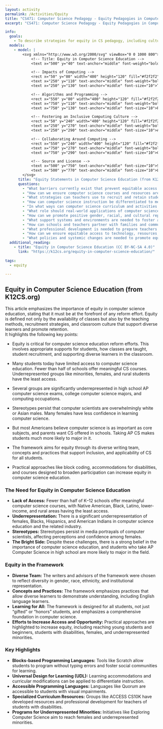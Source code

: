 ```yaml
---
layout: activity
permalink: /Activities/Equity
title: "CS471: Computer Science Pedagogy - Equity Pedagogies in Computer Science"
excerpt: "CS471: Computer Science Pedagogy - Equity Pedagogies in Computer Science"

info:
  goals: 
    - To describe strategies for equity in CS pedagogy, including culturally responsive teaching   
  models:
    - model: |
        <svg xmlns="http://www.w3.org/2000/svg" viewBox="0 0 1000 800">
            <!-- Title: Equity in Computer Science Education -->
            <text x="500" y="40" text-anchor="middle" font-weight="bold">Equity in Computer Science Education</text>

            <!-- Impacts of Computing -->
            <rect x="50" y="80" width="400" height="120" fill="#f2f2f2"/>
            <text x="250" y="110" text-anchor="middle" font-weight="bold">Impacts of Computing</text>
            <text x="250" y="130" text-anchor="middle" font-size="10">The design and use of computing technologies and artifacts can improve, worsen, or maintain inequitable access to information and opportunities.</text>

            <!-- Algorithms and Programming -->
            <rect x="550" y="80" width="400" height="120" fill="#f2f2f2"/>
            <text x="750" y="110" text-anchor="middle" font-weight="bold">Algorithms and Programming</text>
            <text x="750" y="130" text-anchor="middle" font-size="10">People design meaningful solutions for others by defining a problem’s criteria and constraints, carefully considering the diverse needs and wants of the community, and testing whether criteria and constraints were met.</text>

            <!-- Fostering an Inclusive Computing Culture -->
            <rect x="50" y="240" width="400" height="120" fill="#f2f2f2"/>
            <text x="250" y="270" text-anchor="middle" font-weight="bold">Fostering an Inclusive Computing Culture</text>
            <text x="250" y="290" text-anchor="middle" font-size="10">Address the needs of diverse end users during the design process to produce artifacts with broad accessibility and usability.</text>

            <!-- Collaborating Around Computing -->
            <rect x="550" y="240" width="400" height="120" fill="#f2f2f2"/>
            <text x="750" y="270" text-anchor="middle" font-weight="bold">Collaborating Around Computing</text>
            <text x="750" y="290" text-anchor="middle" font-size="10">Cultivate working relationships with individuals possessing diverse perspectives, skills, and personalities.</text>

            <!-- Source and License -->
            <text x="500" y="750" text-anchor="middle" font-size="10">Source: https://k12cs.org/equity-in-computer-science-education/</text>
            <text x="500" y="770" text-anchor="middle" font-size="10">License: CC BY-NC-SA 4.0</text>
        </svg>        
      title: "Equity Statements in Computer Science Education (from K12CS.org)"
      questions:
        - "What barriers currently exist that prevent equitable access to computer science education for all students?"    
        - "How can we ensure computer science courses and resources are designed to be inclusive and accessible to students from diverse backgrounds and abilities?"    
        - "What strategies can teachers use to recruit and retain students from underrepresented groups in computer science?"    
        - "How can computer science instruction be differentiated to meet the needs of diverse learners?"    
        - "In what ways can computer science curriculum and activities incorporate perspectives from different cultures and communities?"    
        - "What role should real-world applications of computer science play in making the field relevant and meaningful for all students?"    
        - "How can we promote positive gender, racial, and cultural representations in computer science to counter prevalent stereotypes?"    
        - "What support systems and environments are needed to foster a sense of belonging among underrepresented students in computer science?"    
        - "How can schools and teachers partner with families and communities to increase engagement in computer science?"    
        - "What professional development is needed to prepare teachers to teach computer science through an equity lens?"    
        - "How can we ensure equitable access to technology, resources, and learning opportunities in computer science?"    
        - "What policies and systemic changes are needed to promote equity and inclusion in computer science education?"    
  additional_reading:
    - title: "Equity in Computer Science Education (CC BY-NC-SA 4.0)"
      link: "https://k12cs.org/equity-in-computer-science-education/"
      
tags:
  - equity
  
---
```


## Equity in Computer Science Education (from K12CS.org)

This article emphasizes the importance of equity in computer science education, stating that it must be at the forefront of any reform effort. Equity is defined not only by the availability of classes but also by the teaching methods, recruitment strategies, and classroom culture that support diverse learners and promote retention.  
It highlights the following key points:

* Equity is critical for computer science education reform efforts. This involves appropriate supports for students, how classes are taught, student recruitment, and supporting diverse learners in the classroom.

* Many students today have limited access to computer science education. Fewer than half of schools offer meaningful CS courses. Underrepresented groups like minorities, females, and rural students have the least access.

* Several groups are significantly underrepresented in high school AP computer science exams, college computer science majors, and computing occupations.

* Stereotypes persist that computer scientists are overwhelmingly white or Asian males. Many females have less confidence in learning computer science.

* But most Americans believe computer science is as important as core subjects, and parents want CS offered in schools. Taking AP CS makes students much more likely to major in it.

* The framework aims for equity through its diverse writing team, concepts and practices that support inclusion, and applicability of CS for all students.

* Practical approaches like block coding, accommodations for disabilities, and courses designed to broaden participation can increase equity in computer science education.

### The Need for Equity in Computer Science Education

* **Lack of Access:** Fewer than half of K–12 schools offer meaningful computer science courses, with Native American, Black, Latino, lower-income, and rural areas having the least access.
* **Underrepresentation:** There is a significant underrepresentation of females, Blacks, Hispanics, and American Indians in computer science education and the related industry.
* **Stereotypes:** Stereotypes persist in media portrayals of computer scientists, affecting perceptions and confidence among females.
* **The Bright Side:** Despite these challenges, there is a strong belief in the importance of computer science education, and students who take AP Computer Science in high school are more likely to major in the field.

### Equity in the Framework
* **Diverse Team:** The writers and advisors of the framework were chosen to reflect diversity in gender, race, ethnicity, and institutional representation.
* **Concepts and Practices:** The framework emphasizes practices that allow diverse learners to demonstrate understanding, including English language learners.
* **Learning for All:** The framework is designed for all students, not just “gifted” or “honors” students, and emphasizes a comprehensive foundation in computer science.
* **Efforts to Increase Access and Opportunity:** Practical approaches are highlighted to increase equity, including reaching young students and beginners, students with disabilities, females, and underrepresented minorities.

### Key Highlights

* **Blocks-based Programming Languages:** Tools like Scratch allow students to program without typing errors and foster social communities for learning.
* **Universal Design for Learning (UDL):** Learning accommodations and curricular modifications can be applied to differentiate instruction.
* **Accessible Programming Languages:** Languages like Quorum are accessible to students with visual impairments.
* **Specialized Curriculum Resources:** Groups like ACCESS CS10K have developed resources and professional development for teachers of students with disabilities.
* **Programs for Underrepresented Minorities:** Initiatives like Exploring Computer Science aim to reach females and underrepresented minorities.
